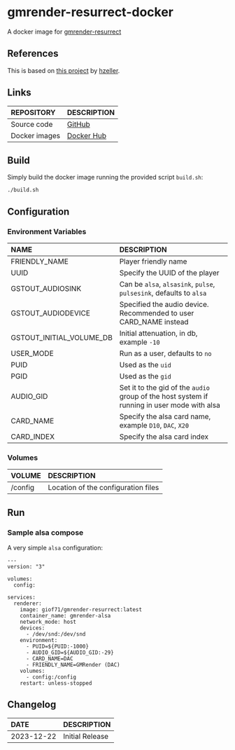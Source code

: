 # gmrender-resurrect-docker

A docker image for [gmrender-resurrect](https://github.com/hzeller/gmrender-resurrect)

## References

This is based on [this project](https://github.com/hzeller/gmrender-resurrect) by [hzeller](https://github.com/hzeller).  

## Links

REPOSITORY|DESCRIPTION
:---|:---
Source code|[GitHub](https://github.com/GioF71/gmrender-resurrect-docker)
Docker images|[Docker Hub](https://hub.docker.com/r/giof71/gmrender-resurrect)

## Build

Simply build the docker image running the provided script `build.sh`:

```text
./build.sh
```

## Configuration

### Environment Variables

NAME|DESCRIPTION
:---|:---
FRIENDLY_NAME|Player friendly name
UUID|Specify the UUID of the player
GSTOUT_AUDIOSINK|Can be `alsa`, `alsasink`, `pulse`, `pulsesink`, defaults to `alsa`
GSTOUT_AUDIODEVICE|Specified the audio device. Recommended to user CARD_NAME instead
GSTOUT_INITIAL_VOLUME_DB|Initial attenuation, in db, example `-10`
USER_MODE|Run as a user, defaults to `no`
PUID|Used as the `uid`
PGID|Used as the `gid`
AUDIO_GID|Set it to the gid of the `audio` group of the host system if running in user mode with alsa
CARD_NAME|Specify the alsa card name, example `D10`, `DAC`, `X20`
CARD_INDEX|Specify the alsa card index

### Volumes

VOLUME|DESCRIPTION
:---|:---
/config|Location of the configuration files

## Run

### Sample alsa compose

A very simple `alsa` configuration:

```text
---
version: "3"

volumes:
  config:

services:
  renderer:
    image: giof71/gmrender-resurrect:latest
    container_name: gmrender-alsa
    network_mode: host
    devices:
      - /dev/snd:/dev/snd
    environment:
      - PUID=${PUID:-1000}
      - AUDIO_GID=${AUDIO_GID:-29}
      - CARD_NAME=DAC
      - FRIENDLY_NAME=GMRender (DAC)
    volumes:
      - config:/config
    restart: unless-stopped
```

## Changelog

DATE|DESCRIPTION
:---|:---
2023-12-22|Initial Release
